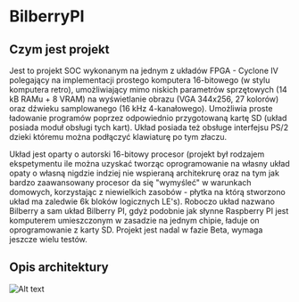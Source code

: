 # BilberryPI

## Czym jest projekt
 Jest to projekt SOC wykonanym na jednym z układów FPGA - Cyclone IV polegający na implementacji prostego komputera 16-bitowego (w stylu komputera retro), umożliwiający mimo niskich parametrów sprzętowych (14 kB RAMu + 8 VRAM) na 
 wyświetlanie obrazu (VGA 344x256, 27 kolorów) oraz dźwieku samplowanego (16 kHz 4-kanałowego). Umożliwia proste ładowanie programów poprzez odpowiednio przygotowaną kartę SD (układ posiada moduł obsługi tych kart). Układ posiada też 
 obsługe interfejsu PS/2 dzieki któremu można podłączyć klawiaturę po tym złaczu.
 
 Układ jest oparty o autorski 16-bitowy procesor (projekt był rodzajem ekspetymentu ile można uzyskać tworząc oprogramowanie na własny układ opaty o własną nigdzie indziej nie wspieraną architekrurę oraz na tym jak bardzo 
 zaawansowany procesor da się "wymyśleć" w warunkach domowych, korzystając z niewielkich zasobów - płytka na którą stworzono układ ma zaledwie 6k bloków logicznych LE's). Roboczo układ nazwano Bilberry a sam 
 układ Bilberry PI, gdyż podobnie jak słynne Raspberry PI jest komputerem umieszczonym w zasadzie na jednym chipie, ładuje on oprogramowanie z karty SD. Projekt jest nadal w fazie Beta, wymaga jeszcze wielu testów.
 
## Opis architektury
 
![Alt text](https://assets.digitalocean.com/articles/alligator/boo.svg "a title")